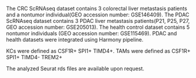The CRC ScRNAseq dataset contains 3 colorectal liver metastasis patients and a nontumor individual(GEO accession number: GSE146409). 
The PDAC ScRNAseq dataset contains 3 PDAC liver metastasis patients(P21, P25, P27, GEO accession number: GSE205013). 
The health control dataset contains 5 nontumor individuals (GEO accession number: GSE115469). PDAC and health datasets were integrated using Harmony pipeline. 

KCs were defined as CSF1R+ SPI1+ TIMD4+. TAMs were defined as CSF1R+ SPI1+ TIMD4- TREM2+ 

The analyzed Seurat rds files are available upon request. 

